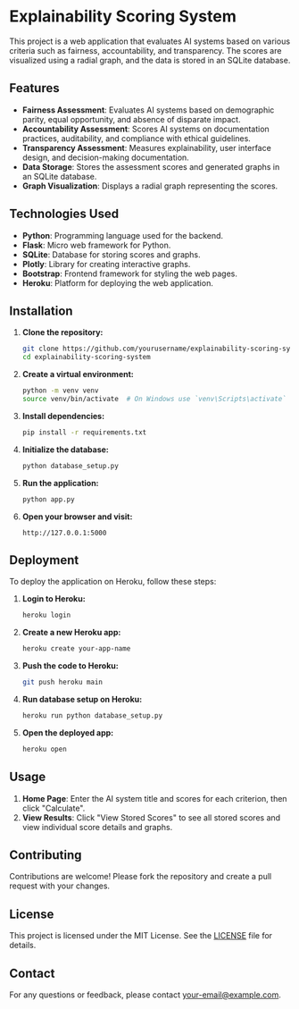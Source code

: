 # Explainability Scoring System

This project is a web application that evaluates AI systems based on various criteria such as fairness, accountability, and transparency. The scores are visualized using a radial graph, and the data is stored in an SQLite database.

## Features

- **Fairness Assessment**: Evaluates AI systems based on demographic parity, equal opportunity, and absence of disparate impact.
- **Accountability Assessment**: Scores AI systems on documentation practices, auditability, and compliance with ethical guidelines.
- **Transparency Assessment**: Measures explainability, user interface design, and decision-making documentation.
- **Data Storage**: Stores the assessment scores and generated graphs in an SQLite database.
- **Graph Visualization**: Displays a radial graph representing the scores.

## Technologies Used

- **Python**: Programming language used for the backend.
- **Flask**: Micro web framework for Python.
- **SQLite**: Database for storing scores and graphs.
- **Plotly**: Library for creating interactive graphs.
- **Bootstrap**: Frontend framework for styling the web pages.
- **Heroku**: Platform for deploying the web application.

## Installation

1. **Clone the repository:**
    ```bash
    git clone https://github.com/yourusername/explainability-scoring-system.git
    cd explainability-scoring-system
    ```

2. **Create a virtual environment:**
    ```bash
    python -m venv venv
    source venv/bin/activate  # On Windows use `venv\Scripts\activate`
    ```

3. **Install dependencies:**
    ```bash
    pip install -r requirements.txt
    ```

4. **Initialize the database:**
    ```bash
    python database_setup.py
    ```

5. **Run the application:**
    ```bash
    python app.py
    ```

6. **Open your browser and visit:**
    ```
    http://127.0.0.1:5000
    ```

## Deployment

To deploy the application on Heroku, follow these steps:

1. **Login to Heroku:**
    ```bash
    heroku login
    ```

2. **Create a new Heroku app:**
    ```bash
    heroku create your-app-name
    ```

3. **Push the code to Heroku:**
    ```bash
    git push heroku main
    ```

4. **Run database setup on Heroku:**
    ```bash
    heroku run python database_setup.py
    ```

5. **Open the deployed app:**
    ```bash
    heroku open
    ```

## Usage

1. **Home Page**: Enter the AI system title and scores for each criterion, then click "Calculate".
2. **View Results**: Click "View Stored Scores" to see all stored scores and view individual score details and graphs.

## Contributing

Contributions are welcome! Please fork the repository and create a pull request with your changes.

## License

This project is licensed under the MIT License. See the [LICENSE](LICENSE) file for details.

## Contact

For any questions or feedback, please contact [your-email@example.com](mailto:your-email@example.com).

